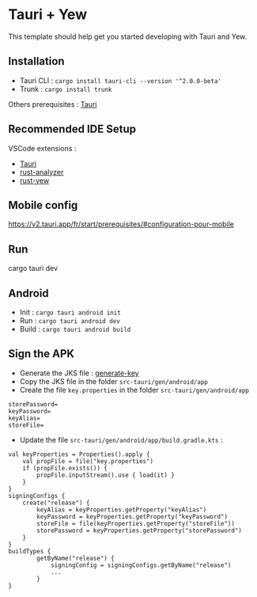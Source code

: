 # Tauri + Yew

This template should help get you started developing with Tauri and Yew.

## Installation 

* Tauri CLI : `cargo install tauri-cli --version '^2.0.0-beta'`
* Trunk : `cargo install trunk` 

Others prerequisites : 
[Tauri](https://tauri.app/v1/guides/getting-started/prerequisites/)

## Recommended IDE Setup

VSCode extensions : 
 
* [Tauri](https://marketplace.visualstudio.com/items?itemName=tauri-apps.tauri-vscode) 
* [rust-analyzer](https://marketplace.visualstudio.com/items?itemName=rust-lang.rust-analyzer)
* [rust-yew](https://marketplace.visualstudio.com/items?itemName=TechTheAwesome.rust-yew) 

## Mobile config 

https://v2.tauri.app/fr/start/prerequisites/#configuration-pour-mobile


## Run 

cargo tauri dev

## Android 

* Init : `cargo tauri android init`
* Run : `cargo tauri android dev`
* Build : `cargo tauri android build`

## Sign the APK

* Generate the JKS file : [generate-key](https://developer.android.com/studio/publish/app-signing?hl=fr#generate-key)
* Copy the JKS file in the folder `src-tauri/gen/android/app`
* Create the file `key.properties` in the folder `src-tauri/gen/android/app`
```
storePassword=
keyPassword=
keyAlias=
storeFile=
```
* Update the file `src-tauri/gen/android/app/build.gradle.kts` : 
```
val keyProperties = Properties().apply {
    val propFile = file("key.properties")
    if (propFile.exists()) {
        propFile.inputStream().use { load(it) }
    }
}
signingConfigs {
    create("release") {
        keyAlias = keyProperties.getProperty("keyAlias")
        keyPassword = keyProperties.getProperty("keyPassword")
        storeFile = file(keyProperties.getProperty("storeFile"))
        storePassword = keyProperties.getProperty("storePassword")
    }
}
buildTypes {
        getByName("release") {
            signingConfig = signingConfigs.getByName("release")
            ...
        }
}
```
